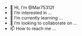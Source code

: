 - 👋 Hi, I’m @Mar75312f
- 👀 I’m interested in ...
- 🌱 I’m currently learning ...
- 💞️ I’m looking to collaborate on ...
- 📫 How to reach me ...

<!---
Mar75312f/Mar75312f is a ✨ special ✨ repository because its `README.md` (this file) appears on your GitHub profile.
You can click the Preview link to take a look at your changes.
--->

